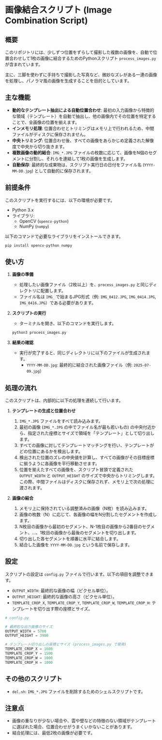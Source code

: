 # 画像結合スクリプト (Image Combination Script)

## 概要

このリポジトリには、少しずつ位置をずらして撮影した複数の画像を、自動で位置合わせして1枚の画像に結合するためのPythonスクリプト `process_images.py` が含まれています。

主に、三脚を使わずに手持ちで撮影した写真など、微妙なズレがある一連の画像を処理し、パノラマ風の画像を生成することを目的としています。

## 主な機能

-   **動的なテンプレート抽出による自動位置合わせ**: 最初の入力画像から特徴的な領域（テンプレート）を自動で抽出し、他の画像内でその位置を特定することで、全画像の位置を揃えます。
-   **インメモリ処理**: 位置合わせとトリミングはメモリ上で行われるため、中間ファイルがディスクに保存されません。
-   **中央トリミング**: 位置合わせ後、すべての画像をあらかじめ定義された解像度で中央から切り抜きます。
-   **複数画像の動的結合**: `IMG_*.JPG` ファイルの枚数に応じて、画像をN個のセグメントに分割し、それらを連結して1枚の画像を生成します。
-   **自動保存**: 最終的な成果物は、スクリプト実行日の日付をファイル名 (`YYYY-MM-DD.jpg`) として自動的に保存されます。

## 前提条件

このスクリプトを実行するには、以下の環境が必要です。

-   Python 3.x
-   ライブラリ:
    -   OpenCV (`opencv-python`)
    -   NumPy (`numpy`)

以下のコマンドで必要なライブラリをインストールできます。

```bash
pip install opencv-python numpy
```

## 使い方

1.  **画像の準備**
    -   処理したい画像ファイル（2枚以上）を、`process_images.py` と同じディレクトリに配置します。
    -   ファイル名は `IMG_` で始まるJPG形式（例: `IMG_0412.JPG`, `IMG_0414.JPG`, `IMG_0416.JPG`）である必要があります。

2.  **スクリプトの実行**
    -   ターミナルを開き、以下のコマンドを実行します。

    ```bash
    python3 process_images.py
    ```

3.  **結果の確認**
    -   実行が完了すると、同じディレクトリに以下のファイルが生成されます。
        -   `YYYY-MM-DD.jpg`: 最終的に結合された画像ファイル（例: `2025-07-09.jpg`）

## 処理の流れ

このスクリプトは、内部的に以下の処理を連続して行います。

1.  **テンプレートの生成と位置合わせ**
    1.  `IMG_*.JPG` ファイルをすべて読み込みます。
    2.  最初の画像 (`IMG_*.JPG` の中でファイル名が最も若いもの) の中央付近から、指定された座標とサイズで領域を「テンプレート」として切り出します。
    3.  すべての画像に対してテンプレートマッチングを行い、テンプレートがどの位置にあるかを検出します。
    4.  検出された位置のズレの中央値を計算し、すべての画像がその目標座標に揃うように各画像を平行移動させます。
    5.  位置を揃えたすべての画像を、スクリプト冒頭で定義された `OUTPUT_WIDTH` と `OUTPUT_HEIGHT` のサイズで中央からトリミングします。この際、中間ファイルはディスクに保存されず、メモリ上で次の処理に渡されます。

2.  **画像の結合**
    1.  メモリ上に保持されている調整済みの画像（N枚）を読み込みます。
    2.  画像の枚数（N）に応じて、各画像の幅をN分割したセグメントを作成します。
    3.  N枚目の画像から最初のセグメント、N-1枚目の画像から2番目のセグメント、...、1枚目の画像から最後のセグメントを切り出します。
    4.  切り出した各セグメントを順番に水平に結合します。
    5.  結合した画像を `YYYY-MM-DD.jpg` という名前で保存します。

## 設定

スクリプトの設定は `config.py` ファイルで行います。以下の項目を調整できます。

-   `OUTPUT_WIDTH`: 最終的な画像の幅（ピクセル単位）。
-   `OUTPUT_HEIGHT`: 最終的な画像の高さ（ピクセル単位）。
-   `TEMPLATE_CROP_X`, `TEMPLATE_CROP_Y`, `TEMPLATE_CROP_W`, `TEMPLATE_CROP_H`: テンプレートを切り出す際の座標とサイズ。

```python
# config.py

# 最終的な出力画像のサイズ
OUTPUT_WIDTH = 5700
OUTPUT_HEIGHT = 3900

# テンプレート切り出しの座標とサイズ (process_images.py で使用)
TEMPLATE_CROP_X = 1600
TEMPLATE_CROP_Y = 1500
TEMPLATE_CROP_W = 1000
TEMPLATE_CROP_H = 1000
```

## その他のスクリプト

-   `del.sh`: `IMG_*.JPG` ファイルを削除するためのシェルスクリプトです。

## 注意点

-   画像の重なりが少ない場合や、雲や壁などの特徴のない領域がテンプレートに選ばれた場合、位置合わせがうまくいかないことがあります。
-   結合処理には、最低2枚の画像が必要です。
